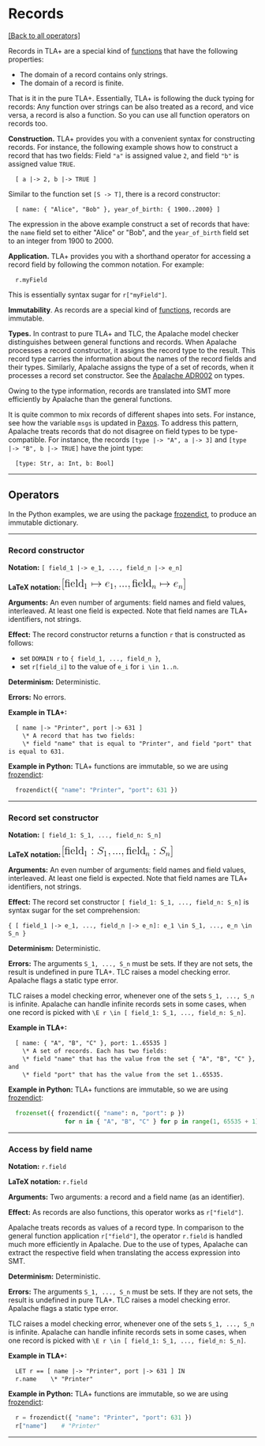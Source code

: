 # Records

[[Back to all operators]](./standard-operators.md)

Records in TLA+ are a special kind of [functions](./functions.md) that have the
following properties:

 - The domain of a record contains only strings.
 - The domain of a record is finite.

That is it in the pure TLA+. Essentially, TLA+ is following the duck typing for
records: Any function over strings can be also treated as a record, and vice
versa, a record is also a function. So you can use all function operators on
records too.

**Construction.** TLA+ provides you with a convenient syntax for constructing
records.  For instance, the following example shows how to construct a record
that has two fields: Field `"a"` is assigned value `2`, and field `"b"` is
assigned value `TRUE`.

```tla
  [ a |-> 2, b |-> TRUE ]
```

Similar to the function set `[S -> T]`, there is a record constructor:

```tla
  [ name: { "Alice", "Bob" }, year_of_birth: { 1900..2000} ]
```

The expression in the above example construct a set of records that have: the
`name` field set to either "Alice" or "Bob", and the `year_of_birth` field set
to an integer from 1900 to 2000.

**Application.** TLA+ provides you with a shorthand operator for accessing
a record field by following the common notation. For example:

```tla
  r.myField
```

This is essentially syntax sugar for `r["myField"]`.

**Immutability**. As records are a special kind of [functions](./functions.md),
records are immutable.

**Types.** In contrast to pure TLA+ and TLC, the Apalache model checker
distinguishes between general functions and records. When Apalache processes a
record constructor, it assigns the record type to the result. This record type
carries the information about the names of the record fields and their types.
Similarly, Apalache assigns the type of a set of records, when it processes a
record set constructor.  See the [Apalache ADR002] on types.

Owing to the type information, records are translated into SMT more efficiently
by Apalache than the general functions.


It is quite common to mix records of different shapes into sets. For instance,
see how the variable `msgs` is updated in [Paxos]. To address this pattern,
Apalache treats records that do not disagree on field types to be
type-compatible. For instance, the records `[type |-> "A", a |-> 3]`
and `[type |-> "B", b |-> TRUE]` have the joint type:

```
  [type: Str, a: Int, b: Bool]
```

----------------------------------------------------------------------------

## Operators

In the Python examples, we are using the package [frozendict], to produce an
immutable dictionary.

----------------------------------------------------------------------------

### Record constructor

**Notation:** `[ field_1 |-> e_1, ..., field_n |-> e_n]`

**LaTeX notation:** ![rec-ctor](./img/rec-ctor.png)

**Arguments:** An even number of arguments: field names and field values,
interleaved. At least one field is expected. Note that field names are TLA+
identifiers, not strings.

**Effect:** The record constructor returns a function `r` that is constructed
as follows:

 - set `DOMAIN r` to `{ field_1, ..., field_n }`,
 - set `r[field_i]` to the value of `e_i` for `i \in 1..n`.

**Determinism:** Deterministic.

**Errors:** No errors.

**Example in TLA+:**

```tla
  [ name |-> "Printer", port |-> 631 ]
    \* A record that has two fields:
    \* field "name" that is equal to "Printer", and field "port" that is equal to 631.
```

**Example in Python:** TLA+ functions are immutable, so we are using [frozendict]:

```python
  frozendict({ "name": "Printer", "port": 631 })
```

----------------------------------------------------------------------------

### Record set constructor

**Notation:** `[ field_1: S_1, ..., field_n: S_n]`

**LaTeX notation:** ![recset-ctor](./img/recset-ctor.png)

**Arguments:** An even number of arguments: field names and field values,
interleaved. At least one field is expected. Note that field names are TLA+
identifiers, not strings.

**Effect:** The record set constructor `[ field_1: S_1, ..., field_n: S_n]`
is syntax sugar for the set comprehension:

```tla
{ [ field_1 |-> e_1, ..., field_n |-> e_n]: e_1 \in S_1, ..., e_n \in S_n }
```

**Determinism:** Deterministic.

**Errors:** The arguments `S_1, ..., S_n` must be sets. If they are not sets,
the result is undefined in pure TLA+. TLC raises a model checking error. Apalache
flags a static type error.

TLC raises a model checking error, whenever one of the sets `S_1, ..., S_n` is
infinite. Apalache can handle infinite records sets in some cases, when one record
is picked with `\E r \in [ field_1: S_1, ..., field_n: S_n]`.

**Example in TLA+:**

```tla
  [ name: { "A", "B", "C" }, port: 1..65535 ]
    \* A set of records. Each has two fields:
    \* field "name" that has the value from the set { "A", "B", "C" }, and
    \* field "port" that has the value from the set 1..65535.
```

**Example in Python:** TLA+ functions are immutable, so we are using [frozendict]:

```python
  frozenset({ frozendict({ "name": n, "port": p })
                for n in { "A", "B", "C" } for p in range(1, 65535 + 1) })
```

----------------------------------------------------------------------------

### Access by field name

**Notation:** `r.field`

**LaTeX notation:** `r.field`

**Arguments:** Two arguments: a record and a field name (as an identifier).

**Effect:** As records are also functions, this operator works as `r["field"]`.

Apalache treats records as values of a record type. In comparison to the
general function application `r["field"]`, the operator `r.field` is handled
much more efficiently in Apalache. Due to the use of types, Apalache can
extract the respective field when translating the access expression into SMT.

**Determinism:** Deterministic.

**Errors:** The arguments `S_1, ..., S_n` must be sets. If they are not sets,
the result is undefined in pure TLA+. TLC raises a model checking error. Apalache
flags a static type error.

TLC raises a model checking error, whenever one of the sets `S_1, ..., S_n` is
infinite. Apalache can handle infinite records sets in some cases, when one record
is picked with `\E r \in [ field_1: S_1, ..., field_n: S_n]`.

**Example in TLA+:**

```tla
  LET r == [ name |-> "Printer", port |-> 631 ] IN
  r.name    \* "Printer"
```

**Example in Python:** TLA+ functions are immutable, so we are using [frozendict]:

```python
  r = frozendict({ "name": "Printer", "port": 631 })
  r["name"]    # "Printer"
```

----------------------------------------------------------------------------



[Control Flow and Non-determinism]: ./control-and-nondeterminism.md
[Specifying Systems]: http://lamport.azurewebsites.net/tla/book.html?back-link=learning.html#book
[frozendict]: https://pypi.org/project/frozendict/
[Paxos]: https://github.com/tlaplus/Examples/blob/master/specifications/Paxos/Paxos.tla
[Apalache ADR002]: https://github.com/informalsystems/apalache/blob/unstable/docs/adr/002adr-types.md
